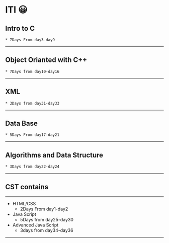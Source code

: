 # ITI :grinning:
## **Intro to C**
    * 7Days From day3-day9
 ____
## **Object Orianted with C++**
    * 7Days from day10-day16
 ____
## **XML** 
    * 3Days from day31-day33
 ____
## **Data Base** 
    * 5Days From day17-day21
 ____
## **Algorithms and Data Structure** 
    * 3Days from day22-day24
____
## **CST contains**
____
* HTML/CSS
    *  2Days From day1-day2
* Java Script 
    *  5Days from day25-day30
* Advanced Java Script
    *  3days from day34-day36
____

 
             
